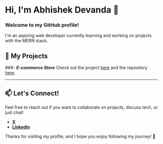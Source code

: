 # Hi, I'm Abhishek Devanda 👋

### Welcome to my GitHub profile!

I'm an aspiring web developer currently learning and working on projects with the MERN stack. 

## 🚀 My Projects
###- ***E-commerce Store***
Check out the project [here](https://e-commerce-sy8f.onrender.com) and the repository [here](https://github.com/Abhishek-Devanda/E-Commerce-Store).

---

## 📫 Let's Connect!

Feel free to reach out if you want to collaborate on projects, discuss tech, or just chat!

- **[X](https://x.com/Abhi_Devanda)**
- **[LinkedIn](www.linkedin.com/in/abhishek-devanda)**

Thanks for visiting my profile, and I hope you enjoy following my journey! 🙌

